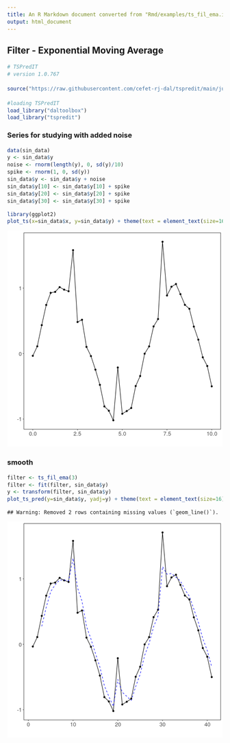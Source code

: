 ```yaml
---
title: An R Markdown document converted from "Rmd/examples/ts_fil_ema.ipynb"
output: html_document
---
```


## Filter - Exponential Moving Average


```r
# TSPredIT
# version 1.0.767

source("https://raw.githubusercontent.com/cefet-rj-dal/tspredit/main/jupyter.R")

#loading TSPredIT
load_library("daltoolbox") 
load_library("tspredit") 
```

### Series for studying with added noise


```r
data(sin_data)
y <- sin_data$y
noise <- rnorm(length(y), 0, sd(y)/10)
spike <- rnorm(1, 0, sd(y))
sin_data$y <- sin_data$y + noise
sin_data$y[10] <- sin_data$y[10] + spike
sin_data$y[20] <- sin_data$y[20] + spike
sin_data$y[30] <- sin_data$y[30] + spike
```


```r
library(ggplot2)
plot_ts(x=sin_data$x, y=sin_data$y) + theme(text = element_text(size=16))
```

![plot of chunk unnamed-chunk-3](fig/ts_fil_ema/unnamed-chunk-3-1.png)

### smooth


```r
filter <- ts_fil_ema(3)
filter <- fit(filter, sin_data$y)
y <- transform(filter, sin_data$y)
plot_ts_pred(y=sin_data$y, yadj=y) + theme(text = element_text(size=16))
```

```
## Warning: Removed 2 rows containing missing values (`geom_line()`).
```

![plot of chunk unnamed-chunk-4](fig/ts_fil_ema/unnamed-chunk-4-1.png)

